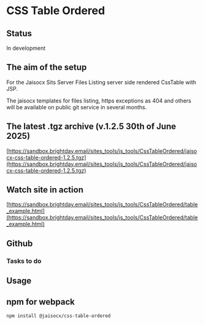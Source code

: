 # CSS Table Ordered


## Status

In development



## The aim of the setup

For the Jaisocx Sits Server Files Listing server side rendered CssTable with JSP.

The jaisocx templates for files listing, https exceptions as 404 and others will be available on public git service in several months.



## The latest .tgz archive (v.1.2.5 30th of June 2025)

[https://sandbox.brightday.email/sites_tools/js_tools/CssTableOrdered/jaisocx-css-table-ordered-1.2.5.tgz](https://sandbox.brightday.email/sites_tools/js_tools/CssTableOrdered/jaisocx-css-table-ordered-1.2.5.tgz)


## Watch site in action

[https://sandbox.brightday.email/sites_tools/js_tools/CssTableOrdered/table_example.html](https://sandbox.brightday.email/sites_tools/js_tools/CssTableOrdered/table_example.html)




## Github

[]()




### Tasks to do




## Usage



## npm for webpack



```
npm install @jaisocx/css-table-ordered
```



